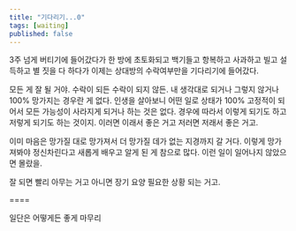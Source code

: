 ```yaml
---
title: "기다리기...0"
tags: [waiting]
published: false
---
```


3주 넘게 버티기에 들어갔다가 한 방에 초토화되고 백기들고 항복하고 사과하고 빌고 설득하고 별 짓을 다 하다가 이제는 상대방의 수락여부만을 기다리기에 들어갔다.

모든 게 잘 될 거야. 수락이 되든 수락이 되지 않든. 내 생각대로 되거나 그렇지 않거나 100% 망가지는 경우란 게 없다. 인생을 살아보니 어떤 일로 상태가 100% 고정적이 되어서 모든 가능성이 사라지게 되거나 하는 것은 없다. 경우에 따라서 이렇게 되기도 하고 저렇게 되기도 하는 것이지. 이러면 이래서 좋은 거고 저러면 저래서 좋은 거고. 

이미 마음은 망가질 대로 망가져서 더 망가질 데가 없는 지경까지 갈 거다. 이렇게 망가져봐야 정신차린다고 새롭게 배우고 알게 된 게 참으로 많다. 이런 일이 일어나지 않았으면 몰랐을.

잘 되면 빨리 아무는 거고 아니면 장기 요양 필요한 상황 되는 거고.

====

일단은 어떻게든 좋게 마무리
